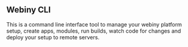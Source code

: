 Webiny CLI
------------

This is a command line interface tool to manage your webiny platform setup, create apps, modules, run builds, watch code for changes and deploy
your setup to remote servers.